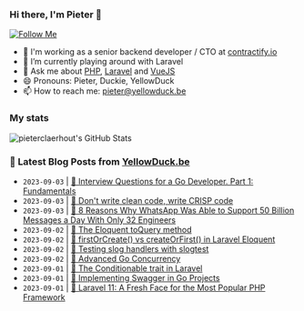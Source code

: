 ### Hi there, I'm Pieter 👋  
[![Follow Me](https://img.shields.io/github/followers/pieterclaerhout?label=Follow&style=social)](https://github.com/pieterclaerhout)

- 🏢 I'm working as a senior backend developer / CTO at [contractify.io](https://contractify.io)
- 🌱 I’m currently playing around with Laravel
- 💬 Ask me about [PHP](https://php.net), [Laravel](http://laravel.com) and [VueJS](https://vuejs.org)
- 😄 Pronouns: Pieter, Duckie, YellowDuck
- 📫 How to reach me: pieter@yellowduck.be

### My stats

![pieterclaerhout's GitHub Stats](https://github-readme-stats.vercel.app/api?username=pieterclaerhout&show_icons=true&count_private=true&line_height=40)

### 📩 Latest Blog Posts from [YellowDuck.be](https://www.yellowduck.be/)
<!-- BLOG-POST-LIST:START -->
- `2023-09-03` | [🔗 Interview Questions for a Go Developer. Part 1: Fundamentals](https://www.yellowduck.be/posts/interview-questions-for-a-go-developer-part-1-fundamentals)  
- `2023-09-03` | [🔗 Don&#39;t write clean code, write CRISP code](https://www.yellowduck.be/posts/dont-write-clean-code-write-crisp-code)  
- `2023-09-03` | [🔗 8 Reasons Why WhatsApp Was Able to Support 50 Billion Messages a Day With Only 32 Engineers](https://www.yellowduck.be/posts/whatsapp-engineering)  
- `2023-09-02` | [🐥 The Eloquent toQuery method](https://www.yellowduck.be/posts/the-eloquent-toquery-method)  
- `2023-09-02` | [🔗 firstOrCreate&lpar;&rpar; vs createOrFirst&lpar;&rpar; in Laravel Eloquent](https://www.yellowduck.be/posts/firstorcreate-vs-createorfirst)  
- `2023-09-02` | [🔗 Testing slog handlers with slogtest](https://www.yellowduck.be/posts/slogtest)  
- `2023-09-02` | [🔗 Advanced Go Concurrency](https://www.yellowduck.be/posts/advanced-go-concurrency)  
- `2023-09-01` | [🐥 The Conditionable trait in Laravel](https://www.yellowduck.be/posts/the-conditionable-trait-in-laravel)  
- `2023-09-01` | [🔗 Implementing Swagger in Go Projects](https://www.yellowduck.be/posts/implementing-swagger-in-go-projects)  
- `2023-09-01` | [🔗 Laravel 11: A Fresh Face for the Most Popular PHP Framework](https://www.yellowduck.be/posts/laravel-11-a-fresh-face-for-the-most-popular-php-framework)  

<!-- BLOG-POST-LIST:END -->
